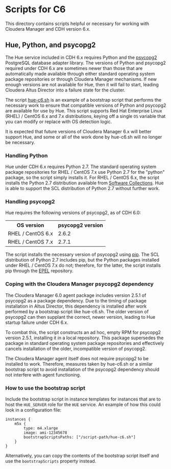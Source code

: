 # Scripts for C6

This directory contains scripts helpful or necessary for working with Cloudera
Manager and CDH version 6.x.

## Hue, Python, and psycopg2

The Hue service included in CDH 6.x requires Python and the
[psycopg2](https://github.com/psycopg/psycopg2) PostgreSQL database adapter
library. The versions of Python and psycopg2 required under CDH 6.x are
sometimes newer than those that are automatically made available through either
standard operating system package repositories or through Cloudera Manager
mechanisms. If new enough versions are not available for Hue, then it will
fail to start, leading Cloudera Altus Director into a failure state for the
cluster.

The script [hue-c6.sh](hue-c6.sh) is an example of a bootstrap script that
performs the necessary work to ensure that compatible versions of Python and
psycopg2 are available for use by Hue. This script supports Red Hat Enterprise
Linux (RHEL) / CentOS 6.x and 7.x distributions, keying off a single `OS`
variable that you can modify or replace with OS detection logic.

It is expected that future versions of Cloudera Manager 6.x will better support
Hue, and some or all of the work done by hue-c6.sh will no longer be
necessary.

### Handling Python

Hue under CDH 6.x requires Python 2.7. The standard operating system package
repositories for RHEL / CentOS 7.x use Python 2.7 for the "python" package, so
the script simply installs it. For RHEL / CentOS 6.x, the script installs the
Python 2.7 distribution available from
[Software Collections](https://www.softwarecollections.org/). Hue is able to
support the SCL distribution of Python 2.7 without further work.

### Handling psycopg2

Hue requires the following versions of psycopg2, as of CDH 6.0:

<table>
    <tr><th>OS version</th><th>psycopg2 version</th></tr>
    <tr><td>RHEL / CentOS 6.x</td><td>2.6.2</td></tr>
    <tr><td>RHEL / CentOS 7.x</td><td>2.7.1</td></tr>
</table>

The script installs the necessary version of psycopg2 using
[pip](https://pypi.org/project/pip/). The SCL distribution of Python 2.7
includes pip, but the Python packages installed under RHEL / CentOS 7.x do
not; therefore, for the latter, the script installs pip through the
[EPEL](https://fedoraproject.org/wiki/EPEL) repository.

### Coping with the Cloudera Manager psycopg2 dependency

The Cloudera Manager 6.0 agent package includes version 2.5.1 of psycopg2 as a
package dependency. Due to the timing of package installation in Altus Director,
this dependency is installed after work performed by a bootstrap script like
hue-c6.sh. The older version of psycopg2 can then supplant the correct, newer
version, leading to Hue startup failure under CDH 6.x.

To combat this, the script constructs an ad hoc, empty RPM for psycopg2 version
2.5.1, installing it in a local repository. This package supersedes the package
in standard operating system package repositories and effectively cancels
installation of the older, incompatible version of psycopg2.

The Cloudera Manager agent itself does not require psycopg2 to be installed to
work. Therefore, measures taken by hue-c6.sh or a similar bootstrap script to
avoid installation of the psycopg2 dependency should not interfere with agent
functioning.

### How to use the bootstrap script

Include the bootstrap script in instance templates for instances that are to
host the `HUE_SERVER` role for the `HUE` service. An example of how this could
look in a configuration file:

```
instances {
    m5x {
        type: m4.xlarge
        image: ami-12345678
        bootstrapScriptsPaths: ["/script-path/hue-c6.sh"]
    }
}
```

Alternatively, you can copy the contents of the bootstrap script itself and use
the `bootstrapScripts` property instead.
